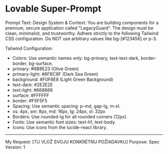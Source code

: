 # Lovable Super-Prompt

Prompt Text: Design System & Context:
You are building components for a premium, secure application called "LegacyGuard". The design must be clean, minimalist, and trustworthy. Adhere strictly to the following Tailwind CSS configuration. Do NOT use arbitrary values like bg-[#123456] or p-3.

Tailwind Configuration:
- Colors: Use semantic names only: bg-primary, text-text-dark, border-border, bg-surface.
- primary: #6B8E23 (Olive Green)
- primary-light: #8FBC8F (Dark Sea Green)
- background: #F0F8E8 (Light Green Background)
- text-dark: #2E2E2E
- text-light: #666666
- surface: #FFFFFF
- border: #F5F5F5
- Spacing: Use semantic spacing: p-md, gap-lg, m-xl.
- xs: 4px, sm: 8px, md: 16px, lg: 24px, xl: 32px
- Borders: Use rounded-lg for all rounded corners (12px).
- Fonts: Use semantic font sizes: text-h1, text-body.
- Icons: Use icons from the lucide-react library.

---

My Request:
[TU VLOŽ SVOJU KONKRÉTNU POŽIADAVKU]
Purpose: Spec
Version: 1